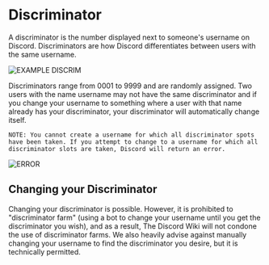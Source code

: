 <!-- TITLE: Discriminator -->
<!-- SUBTITLE: Information about Discord discriminators -->

# Discriminator
A discriminator is the number displayed next to someone's username on Discord. Discriminators are how Discord differentiates between users with the same username.

![EXAMPLE DISCRIM](https://i.thedrutribe.us/b19baba2.png)

Discriminators range from 0001 to 9999 and are randomly assigned. Two users with the name username may not have the same discriminator and if you change your username to something where a user with that name already has your discriminator, your discriminator will automatically change itself.

`NOTE: You cannot create a username for which all discriminator spots have been taken. If you attempt to change to a username for which all discriminator slots are taken, Discord will return an error.`

![ERROR](http://image.prntscr.com/image/c0dc4347023845f8beff47c4a83c7c94.png)

## Changing your Discriminator
Changing your discriminator is possible. However, it is prohibited to "discriminator farm" (using a bot to change your username until you get the discriminator you wish), and as a result, The Discord Wiki will not condone the use of discriminator farms. We also heavily advise against manually changing your username to find the discriminator you desire, but it is technically permitted.